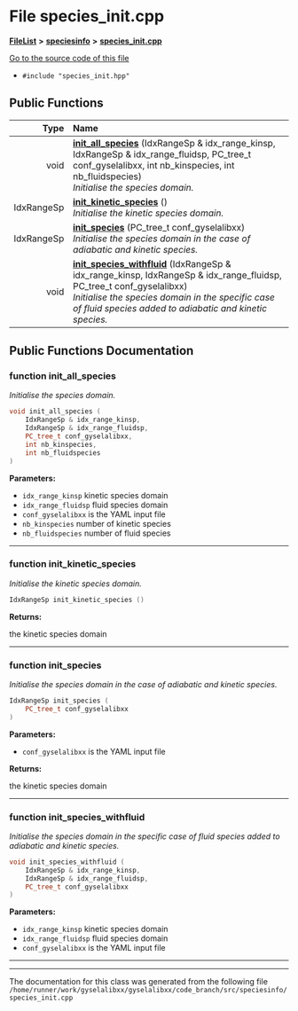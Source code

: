 

# File species\_init.cpp



[**FileList**](files.md) **>** [**speciesinfo**](dir_661be8452a62f1b4720eb6eb57123ae7.md) **>** [**species\_init.cpp**](species__init_8cpp.md)

[Go to the source code of this file](species__init_8cpp_source.md)



* `#include "species_init.hpp"`





































## Public Functions

| Type | Name |
| ---: | :--- |
|  void | [**init\_all\_species**](#function-init_all_species) (IdxRangeSp & idx\_range\_kinsp, IdxRangeSp & idx\_range\_fluidsp, PC\_tree\_t conf\_gyselalibxx, int nb\_kinspecies, int nb\_fluidspecies) <br>_Initialise the species domain._  |
|  IdxRangeSp | [**init\_kinetic\_species**](#function-init_kinetic_species) () <br>_Initialise the kinetic species domain._  |
|  IdxRangeSp | [**init\_species**](#function-init_species) (PC\_tree\_t conf\_gyselalibxx) <br>_Initialise the species domain in the case of adiabatic and kinetic species._  |
|  void | [**init\_species\_withfluid**](#function-init_species_withfluid) (IdxRangeSp & idx\_range\_kinsp, IdxRangeSp & idx\_range\_fluidsp, PC\_tree\_t conf\_gyselalibxx) <br>_Initialise the species domain in the specific case of fluid species added to adiabatic and kinetic species._  |




























## Public Functions Documentation




### function init\_all\_species 

_Initialise the species domain._ 
```C++
void init_all_species (
    IdxRangeSp & idx_range_kinsp,
    IdxRangeSp & idx_range_fluidsp,
    PC_tree_t conf_gyselalibxx,
    int nb_kinspecies,
    int nb_fluidspecies
) 
```





**Parameters:**


* `idx_range_kinsp` kinetic species domain 
* `idx_range_fluidsp` fluid species domain 
* `conf_gyselalibxx` is the YAML input file 
* `nb_kinspecies` number of kinetic species 
* `nb_fluidspecies` number of fluid species 




        

<hr>



### function init\_kinetic\_species 

_Initialise the kinetic species domain._ 
```C++
IdxRangeSp init_kinetic_species () 
```





**Returns:**

the kinetic species domain 





        

<hr>



### function init\_species 

_Initialise the species domain in the case of adiabatic and kinetic species._ 
```C++
IdxRangeSp init_species (
    PC_tree_t conf_gyselalibxx
) 
```





**Parameters:**


* `conf_gyselalibxx` is the YAML input file 



**Returns:**

the kinetic species domain 





        

<hr>



### function init\_species\_withfluid 

_Initialise the species domain in the specific case of fluid species added to adiabatic and kinetic species._ 
```C++
void init_species_withfluid (
    IdxRangeSp & idx_range_kinsp,
    IdxRangeSp & idx_range_fluidsp,
    PC_tree_t conf_gyselalibxx
) 
```





**Parameters:**


* `idx_range_kinsp` kinetic species domain 
* `idx_range_fluidsp` fluid species domain 
* `conf_gyselalibxx` is the YAML input file 




        

<hr>

------------------------------
The documentation for this class was generated from the following file `/home/runner/work/gyselalibxx/gyselalibxx/code_branch/src/speciesinfo/species_init.cpp`

